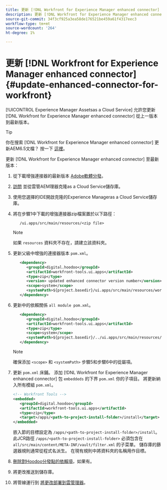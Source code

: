 ```yaml
---
title: 更新 [!DNL Workfront for Experience Manager enhanced connector]
description: 更新 [!DNL Workfront for Experience Manager enhanced connector]
source-git-commit: 34f3cf925a3ea58de176521be459a61f4317eec3
workflow-type: tm+mt
source-wordcount: '264'
ht-degree: 1%

---
```


# 更新 [!DNL Workfront for Experience Manager enhanced connector] {#update-enhanced-connector-for-workfront}

[!UICONTROL Experience Manager Assetsas a Cloud Service] 允許您更新 [!DNL Workfront for Experience Manager enhanced connector] 從上一版本到最新版本。

>[!TIP]
>
>你在搜索 [!DNL Workfront for Experience Manager enhanced connector] 更新AEM6.5文檔？ 按一下 [這裡](https://experienceleague.adobe.com/docs/experience-manager-65/assets/integrations/workfront-connector-install.html?lang=en##update-enhanced-connector-for-workfront)。


更新 [!DNL Workfront for Experience Manager enhanced connector] 至最新版本：

1. 從下載增強連接器的最新版本 [Adobe軟體分發](https://experience.adobe.com/#/downloads/content/software-distribution/en/aemcloud.html?package=/content/software-distribution/en/details.html/content/dam/aemcloud/public/workfront-tools.ui.apps.zip)。

1. [訪問](https://experienceleague.adobe.com/docs/experience-manager-cloud-service/content/implementing/using-cloud-manager/managing-code/accessing-repos.html?lang=en) 並從雲管AEM理器克隆as a Cloud Service儲存庫。

1. 使用您選擇的IDE開啟克隆的Experience Manageras a Cloud Service儲存庫。

1. 將在步驟1中下載的增強連接器zip檔案置於以下路徑：

   ```TXT
      /ui.apps/src/main/resources/<zip file>
   ```

   >[!NOTE]
   >
   >如果 `resources` 資料夾不存在，請建立該資料夾。

1. 更新父級中增強的連接器版本 `pom.xml`。

   ```XML
      <dependency>
         <groupId>digital.hoodoo</groupId>
         <artifactId>workfront-tools.ui.apps</artifactId>
         <type>zip</type>
         <version> updated enhanced connector version number</version>
         <scope>system</scope>
         <systemPath>${project.basedir}/ui.apps/src/main/resources/workfront-tools.ui.apps.zip</systemPath>
      </dependency>
   ```

1. 更新中的依賴關係 `all module pom.xml`。

   ```XML
      <dependency>
         <groupId>digital.hoodoo</groupId>
         <artifactId>workfront-tools.ui.apps</artifactId>
         <type>zip</type>
         <scope>system</scope>
         <systemPath>${project.basedir}/../ui.apps/src/main/resources/workfront-tools.ui.apps.zip</systemPath>
      </dependency>
   ```

   >[!NOTE]
   >
   >確保添加 `<scope>` 和 `<systemPath>` 步驟5和步驟6中的從屬項。

1. 更新 `pom.xml` 床鋪。 添加 [!DNL Workfront for Experience Manager enhanced connector] 包 `embeddeds` 的下界 `pom.xml` 你的子項目。 將更新納入所有模組 `pom.xml`。

   ```XML
   <!-- Workfront Tools -->
   <embedded>
      <groupId>digital.hoodoo</groupId>
      <artifactId>workfront-tools.ui.apps</artifactId>
      <type>zip</type>
      <target>/apps/<path-to-project-install-folder>/install</target>
   </embedded>
   ```

   嵌入節的目標設定為 `/apps/<path-to-project-install-folder>/install`。 此JCR路徑 `/apps/<path-to-project-install-folder>` 必須包含在 `all/src/main/content/META-INF/vault/filter.xml` 的子菜單。 儲存庫的篩選器規則通常從程式名派生。 在現有規則中將資料夾的名稱用作目標。

1. [刪除對Hoodoo分發點的依賴項](remove-external-dependencies.md)，如果有。

1. 將更改推送到儲存庫。

1. 將管線運行到 [將更改部署到雲管理器](https://experienceleague.adobe.com/docs/experience-manager-cloud-service/content/implementing/using-cloud-manager/deploy-code.html)。
